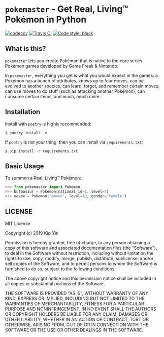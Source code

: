 # `pokemaster` - Get Real, Living™ Pokémon in Python

[![codecov](https://codecov.io/gh/kipyin/pokemaster/branch/develop/graph/badge.svg)](https://codecov.io/gh/kipyin/pokemaster) [![Travis CI](https://img.shields.io/travis/com/kipyin/pokemaster/develop.svg?label=Travis%20CI)](https://travis-ci.com/kipyin/pokemaster) [![Code style: black](https://img.shields.io/badge/code%20style-black-000000.svg)](https://github.com/ambv/black)

## What is this?

`pokemaster` lets you create Pokémon
that is native to the core series Pokémon games
developed by Game Freak & Nintendo.

In `pokemaster`, 
everything you get is
what you would expect in the games:
a Pokémon has a bunch of attributes,
knows up to four moves,
can be evolved to another species,
can learn, forget, and remember certain moves,
can use moves to do stuff 
(such as attacking another Pokémon),
can consume certain items,
and much, much more.

## Installation

Install with [`poetry`](https://poetry.eustace.io)
is highly recommended:

```shell
$ poetry install -v
```

If `poetry` is not your thing,
then you can install via `requirements.txt`:

```shell
$ pip install -r requirements.txt
```

## Basic Usage

To summon a Real, Living™ Pokémon:

```python
>>> from pokemaster import Pokemon
>>> bulbasaur = Pokemon(national_id=1, level=5)
>>> eevee = Pokemon('eevee', level=10, gender='female')
```

## LICENSE

MIT License

Copyright (c) 2019 Kip Yin

Permission is hereby granted, free of charge, to any person obtaining a copy
of this software and associated documentation files (the "Software"), to deal
in the Software without restriction, including without limitation the rights
to use, copy, modify, merge, publish, distribute, sublicense, and/or sell
copies of the Software, and to permit persons to whom the Software is
furnished to do so, subject to the following conditions:

The above copyright notice and this permission notice shall be included in all
copies or substantial portions of the Software.

THE SOFTWARE IS PROVIDED "AS IS", WITHOUT WARRANTY OF ANY KIND, EXPRESS OR
IMPLIED, INCLUDING BUT NOT LIMITED TO THE WARRANTIES OF MERCHANTABILITY,
FITNESS FOR A PARTICULAR PURPOSE AND NONINFRINGEMENT. IN NO EVENT SHALL THE
AUTHORS OR COPYRIGHT HOLDERS BE LIABLE FOR ANY CLAIM, DAMAGES OR OTHER
LIABILITY, WHETHER IN AN ACTION OF CONTRACT, TORT OR OTHERWISE, ARISING FROM,
OUT OF OR IN CONNECTION WITH THE SOFTWARE OR THE USE OR OTHER DEALINGS IN THE
SOFTWARE.
